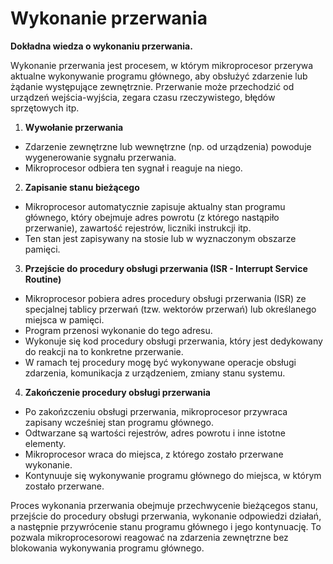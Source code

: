 # **Wykonanie przerwania**

**Dokładna wiedza o wykonaniu przerwania.**

Wykonanie przerwania jest procesem, w którym mikroprocesor przerywa aktualne wykonywanie programu głównego, aby obsłużyć zdarzenie lub żądanie występujące zewnętrznie. Przerwanie może przechodzić od urządzeń wejścia-wyjścia, zegara czasu rzeczywistego, błędów sprzętowych itp.

1. **Wywołanie przerwania**

-   Zdarzenie zewnętrzne lub wewnętrzne (np. od urządzenia) powoduje wygenerowanie sygnału przerwania.
-   Mikroprocesor odbiera ten sygnał i reaguje na niego.

2. **Zapisanie stanu bieżącego**

-   Mikroprocesor automatycznie zapisuje aktualny stan programu głównego, który obejmuje adres powrotu (z którego nastąpiło przerwanie), zawartość rejestrów, liczniki instrukcji itp.
-   Ten stan jest zapisywany na stosie lub w wyznaczonym obszarze pamięci.

3. **Przejście do procedury obsługi przerwania (ISR - Interrupt Service Routine)**

-   Mikroprocesor pobiera adres procedury obsługi przerwania (ISR) ze specjalnej tablicy przerwań (tzw. wektorów przerwań) lub określanego miejsca w pamięci.
-   Program przenosi wykonanie do tego adresu.
-   Wykonuje się kod procedury obsługi przerwania, który jest dedykowany do reakcji na to konkretne przerwanie.
-   W ramach tej procedury mogę być wykonywane operacje obsługi zdarzenia, komunikacja z urządzeniem, zmiany stanu systemu.

4. **Zakończenie procedury obsługi przerwania**

-   Po zakońzczeniu obsługi przerwania, mikroprocesor przywraca zapisany wcześniej stan programu głównego.
-   Odtwarzane są wartości rejestrów, adres powrotu i inne istotne elementy.
-   Mikroprocesor wraca do miejsca, z którego zostało przerwane wykonanie.
-   Kontynuuje się wykonywanie programu głównego do miejsca, w którym zostało przerwane.

Proces wykonania przerwania obejmuje przechwycenie bieżącegos stanu, przejście do procedury obsługi przerwania, wykonanie odpowiedzi działań, a następnie przywrócenie stanu programu głównego i jego kontynuację. To pozwala mikroprocesorowi reagować na zdarzenia zewnętrzne bez blokowania wykonywania programu głównego.
